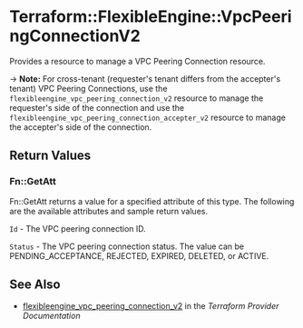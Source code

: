 # Terraform::FlexibleEngine::VpcPeeringConnectionV2

Provides a resource to manage a VPC Peering Connection resource.

-> **Note:** For cross-tenant (requester's tenant differs from the accepter's tenant) VPC Peering Connections, use the `flexibleengine_vpc_peering_connection_v2` resource to manage the requester's side of the connection and use the `flexibleengine_vpc_peering_connection_accepter_v2` resource to manage the accepter's side of the connection.

## Return Values

### Fn::GetAtt

Fn::GetAtt returns a value for a specified attribute of this type. The following are the available attributes and sample return values.

`Id` - The VPC peering connection ID.

`Status` - The VPC peering connection status. The value can be PENDING_ACCEPTANCE, REJECTED, EXPIRED, DELETED, or ACTIVE.

## See Also

* [flexibleengine_vpc_peering_connection_v2](https://www.terraform.io/docs/providers/flexibleengine/r/vpc_peering_connection_v2.html) in the _Terraform Provider Documentation_